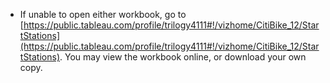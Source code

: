 * If unable to open either workbook, go to [https://public.tableau.com/profile/trilogy4111#!/vizhome/CitiBike_12/StartStations](https://public.tableau.com/profile/trilogy4111#!/vizhome/CitiBike_12/StartStations). You may view the workbook online, or download your own copy.
